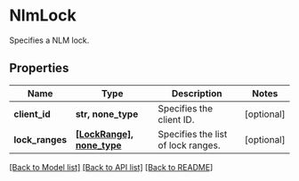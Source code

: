 # NlmLock

Specifies a NLM lock.

## Properties
Name | Type | Description | Notes
------------ | ------------- | ------------- | -------------
**client_id** | **str, none_type** | Specifies the client ID. | [optional] 
**lock_ranges** | [**[LockRange], none_type**](LockRange.md) | Specifies the list of lock ranges. | [optional] 

[[Back to Model list]](../README.md#documentation-for-models) [[Back to API list]](../README.md#documentation-for-api-endpoints) [[Back to README]](../README.md)


